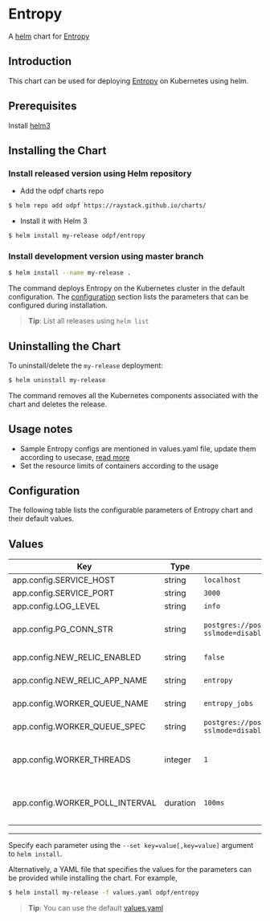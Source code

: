 # Entropy

A [helm](https://helm.sh/) chart for [Entropy](https://github.com/odpf/entropy)

## Introduction

This chart can be used for deploying [Entropy](https://github.com/odpf/entropy) on Kubernetes using helm.

## Prerequisites

Install [helm3](https://helm.sh/docs/intro/install/#helm)

## Installing the Chart

### Install released version using Helm repository

- Add the odpf charts repo

```bash
$ helm repo add odpf https://raystack.github.io/charts/
```

- Install it with Helm 3

```bash
$ helm install my-release odpf/entropy
```

### Install development version using master branch

```bash
$ helm install --name my-release .
```

The command deploys Entropy on the Kubernetes cluster in the default configuration. The [configuration](#configuration) section lists the parameters that can be configured during installation.

> **Tip**: List all releases using `helm list`

## Uninstalling the Chart

To uninstall/delete the `my-release` deployment:

```bash
$ helm uninstall my-release
```

The command removes all the Kubernetes components associated with the chart and deletes the release.

## Usage notes

- Sample Entropy configs are mentioned in values.yaml file, update them according to usecase, [read more](https://github.com/odpf/entropy/blob/main/docs/reference/configuration.md#configurations)
- Set the resource limits of containers according to the usage

## Configuration

The following table lists the configurable parameters of Entropy chart and their default values.

## Values

| Key                             | Type     | Default                                                      | Description                        |
| ------------------------------- | -------- | ------------------------------------------------------------ | ---------------------------------- |
| app.config.SERVICE_HOST         | string   | `localhost`                                                  | service host                       |
| app.config.SERVICE_PORT         | string   | `3000`                                                       | service port                       |
| app.config.LOG_LEVEL            | string   | `info`                                                       | log level                          |
| app.config.PG_CONN_STR          | string   | `postgres://postgres@localhost:5432/entropy?sslmode=disable` | Postgres connection string         |
| app.config.NEW_RELIC_ENABLED    | string   | `false`                                                      | enable newrelic                    |
| app.config.NEW_RELIC_APP_NAME   | string   | `entropy`                                                    | newrelic app name                  |
| app.config.WORKER_QUEUE_NAME    | string   | `entropy_jobs`                                               | Job queue name                     |
| app.config.WORKER_QUEUE_SPEC    | string   | `postgres://postgres@localhost:5432/entropy?sslmode=disable` | Job queue specification            |
| app.config.WORKER_THREADS       | integer  | `1`                                                          | Number of worker threads to run    |
| app.config.WORKER_POLL_INTERVAL | duration | `100ms`                                                      | Interval between each poll for job |

---

Specify each parameter using the `--set key=value[,key=value]` argument to `helm install`.

Alternatively, a YAML file that specifies the values for the parameters can be provided while installing the chart. For example,

```bash
$ helm install my-release -f values.yaml odpf/entropy
```

> **Tip**: You can use the default [values.yaml](values.yaml)

